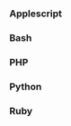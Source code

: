 <!--
# @markup markdown
# @title Quickstart
# @author The Alfred Bundler Team
 -->

### Applescript


### Bash


### PHP


### Python


### Ruby